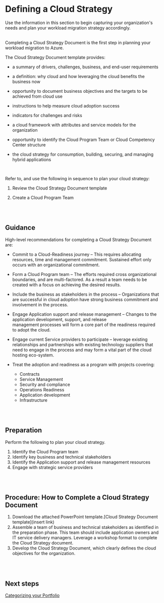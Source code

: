 # Defining a Cloud Strategy

Use the information in this section to begin capturing your organization's needs and plan your workload migration strategy accordingly.
<br />
<br />

Completing a Cloud Strategy Document is the first step in planning your workload migration to Azure.

The Cloud Strategy Document template provides:
* a summary of drivers, challenges, business, and end-user requirements

* a definition: why cloud and how leveraging the cloud benefits the business now
* opportunity to document business objectives and the targets to be achieved from cloud use
* instructions to help measure cloud adoption success 
* indicators for challenges and risks
* a cloud framework with attributes and service models for the organization 
* opportunity to identify the Cloud Program Team or Cloud Competency Center structure
* the cloud strategy for consumption, building, securing, and managing hybrid applications
<br />

Refer to, and use the following in sequence to plan your cloud strategy:

1. Review the Cloud Strategy Document template

2. Create a Cloud Program Team 
<br />
<br />

## Guidance

High-level recommendations for completing a Cloud Strategy Document are:
* Commit to a Cloud-Readiness journey – This requires allocating resources, time and management commitment.  Sustained effort only
  occurs with an organizational commitment.
* Form a Cloud Program team – The efforts required cross organizational boundaries, and are multi-factored.  As a result 
  a team needs to be created with a focus on achieving the desired results.
* Include the business as stakeholders in the process – Organizations that are successful in cloud adoption have strong 
  business commitment and involvement in the process.
* Engage Application support and release management – Changes to the application development, support, and release 	
  management processes will form a core part of the readiness required to adopt the cloud.
* Engage current Service providers to participate – leverage existing relationships and partnerships with existing 
  technology suppliers that need to engage in the process and may form a vital part of the cloud hosting eco-system.
* Treat the adoption and readiness as a program with projects covering:

	- Contracts
	- Service Management
	- Security and compliance
	- Operations Readiness
	- Application development 
	- Infrastructure
<br />
<br />

## Preparation

Perform the following to plan your cloud strategy.

1. Identify the Cloud Program team
2. Identify key business and technical stakeholders
3. Identify the Application support and release management resources
4. Engage with strategic service providers
<br />
<br />

## Procedure: How to Complete a Cloud Strategy Document

1. Download the attached PowerPoint template.[Cloud Strategy Document template](insert link) 
2. Assemble a team of business and technical stakeholders as identified in the preparation phase. This team should 
   include application owners and IT service delivery managers. Leverage a workshop format to complete the Cloud Strategy document.
3. Develop the Cloud Strategy Document, which clearly defines the cloud objectives for the organization.
<br />
<br />

## Next steps

[Categorizing your Portfolio](https://github.com/alvarovitta/Planning-Workload-Migration/blob/master/2.0-Categorizing-your-Portfolio-v1.md)
